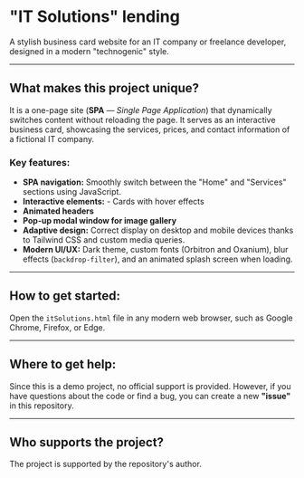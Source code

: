 # "IT Solutions" lending
A stylish business card website for an IT company or freelance developer, designed in a modern "technogenic" style.

---

## What makes this project unique?
It is a one-page site (**SPA** — *Single Page Application*) that dynamically switches content without reloading the page. It serves as an interactive business card, showcasing the services, prices, and contact information of a fictional IT company.

### Key features:
- **SPA navigation:** Smoothly switch between the "Home" and "Services" sections using JavaScript.
- **Interactive elements:** - Cards with hover effects
- **Animated headers**
- **Pop-up modal window for image gallery**
- **Adaptive design:** Correct display on desktop and mobile devices thanks to Tailwind CSS and custom media queries.
- **Modern UI/UX:** Dark theme, custom fonts (Orbitron and Oxanium), blur effects (`backdrop-filter`), and an animated splash screen when loading.

---

## How to get started:
Open the `itSolutions.html` file in any modern web browser, such as Google Chrome, Firefox, or Edge.

---

## Where to get help:
Since this is a demo project, no official support is provided. However, if you have questions about the code or find a bug, you can create a new **"issue"** in this repository.

---

## Who supports the project?
The project is supported by the repository's author.
